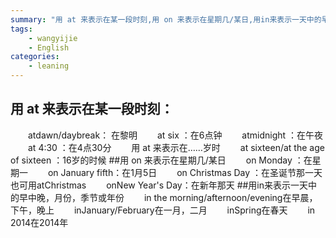 ```yaml
---
summary: "用 at 来表示在某一段时刻,用 on 来表示在星期几/某日,用in来表示一天中的早中晚，月份，季节或年份"
tags:
    - wangyijie
    - English
categories:
    - leaning
---
```

## 用 at 来表示在某一段时刻：
　　atdawn/daybreak： 在黎明
　　at six ：在6点钟
　　atmidnight ：在午夜
　　at 4:30 ：在4点30分
　　用 at 来表示在……岁时
　　at sixteen/at the age of sixteen ：16岁的时候
##用 on 来表示在星期几/某日
　　on Monday ：在星期一
　　on January fifth：在1月5日
　　on Christmas Day ：在圣诞节那一天 也可用atChristmas
　　onNew Year's Day：在新年那天
##用in来表示一天中的早中晚，月份，季节或年份
　　in the morning/afternoon/evening在早晨，下午，晚上
　　inJanuary/February在一月，二月
　　inSpring在春天
　　in 2014在2014年
